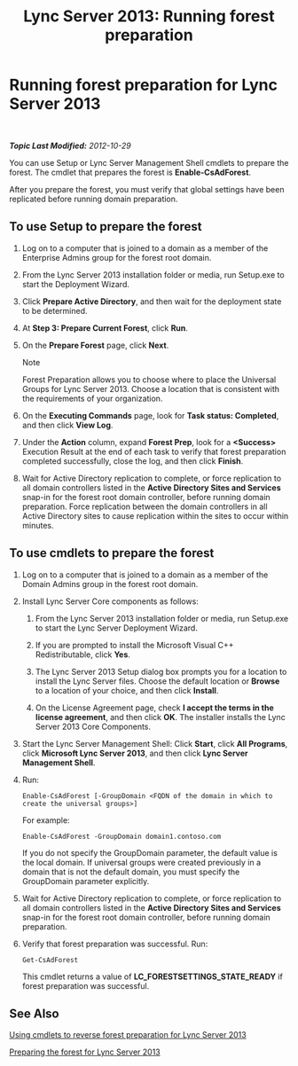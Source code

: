 ﻿---
title: 'Lync Server 2013: Running forest preparation'
TOCTitle: Running forest preparation
ms:assetid: 9d62f7be-bcfe-421d-8d8a-225567102a35
ms:mtpsurl: https://technet.microsoft.com/en-us/library/Gg412732(v=OCS.15)
ms:contentKeyID: 48184991
ms.date: 07/23/2014
mtps_version: v=OCS.15
---

<div data-xmlns="http://www.w3.org/1999/xhtml">

<div class="topic" data-xmlns="http://www.w3.org/1999/xhtml" data-msxsl="urn:schemas-microsoft-com:xslt" data-cs="http://msdn.microsoft.com/en-us/">

<div data-asp="http://msdn2.microsoft.com/asp">

# Running forest preparation for Lync Server 2013

</div>

<div id="mainSection">

<div id="mainBody">

<span> </span>

_**Topic Last Modified:** 2012-10-29_

You can use Setup or Lync Server Management Shell cmdlets to prepare the forest. The cmdlet that prepares the forest is **Enable-CsAdForest**.

After you prepare the forest, you must verify that global settings have been replicated before running domain preparation.

<div>

## To use Setup to prepare the forest

1.  Log on to a computer that is joined to a domain as a member of the Enterprise Admins group for the forest root domain.

2.  From the Lync Server 2013 installation folder or media, run Setup.exe to start the Deployment Wizard.

3.  Click **Prepare Active Directory**, and then wait for the deployment state to be determined.

4.  At **Step 3: Prepare Current Forest**, click **Run**.

5.  On the **Prepare Forest** page, click **Next**.
    
    <div>
    

    > [!NOTE]
    > Forest Preparation allows you to choose where to place the Universal Groups for Lync Server 2013. Choose a location that is consistent with the requirements of your organization.

    
    </div>

6.  On the **Executing Commands** page, look for **Task status: Completed**, and then click **View Log**.

7.  Under the **Action** column, expand **Forest Prep**, look for a **\<Success\>** Execution Result at the end of each task to verify that forest preparation completed successfully, close the log, and then click **Finish**.

8.  Wait for Active Directory replication to complete, or force replication to all domain controllers listed in the **Active Directory Sites and Services** snap-in for the forest root domain controller, before running domain preparation. Force replication between the domain controllers in all Active Directory sites to cause replication within the sites to occur within minutes.

</div>

<div>

## To use cmdlets to prepare the forest

1.  Log on to a computer that is joined to a domain as a member of the Domain Admins group in the forest root domain.

2.  Install Lync Server Core components as follows:
    
    1.  From the Lync Server 2013 installation folder or media, run Setup.exe to start the Lync Server Deployment Wizard.
    
    2.  If you are prompted to install the Microsoft Visual C++ Redistributable, click **Yes**.
    
    3.  The Lync Server 2013 Setup dialog box prompts you for a location to install the Lync Server files. Choose the default location or **Browse** to a location of your choice, and then click **Install**.
    
    4.  On the License Agreement page, check **I accept the terms in the license agreement**, and then click **OK**. The installer installs the Lync Server 2013 Core Components.

3.  Start the Lync Server Management Shell: Click **Start**, click **All Programs**, click **Microsoft Lync Server 2013**, and then click **Lync Server Management Shell**.

4.  Run:
    
        Enable-CsAdForest [-GroupDomain <FQDN of the domain in which to create the universal groups>]
    
    For example:
    
        Enable-CsAdForest -GroupDomain domain1.contoso.com 
    
    If you do not specify the GroupDomain parameter, the default value is the local domain. If universal groups were created previously in a domain that is not the default domain, you must specify the GroupDomain parameter explicitly.

5.  Wait for Active Directory replication to complete, or force replication to all domain controllers listed in the **Active Directory Sites and Services** snap-in for the forest root domain controller, before running domain preparation.

6.  Verify that forest preparation was successful. Run:
    
        Get-CsAdForest 
    
    This cmdlet returns a value of **LC\_FORESTSETTINGS\_STATE\_READY** if forest preparation was successful.

</div>

<div>

## See Also


[Using cmdlets to reverse forest preparation for Lync Server 2013](lync-server-2013-using-cmdlets-to-reverse-forest-preparation.md)  


[Preparing the forest for Lync Server 2013](lync-server-2013-preparing-the-forest.md)  
  

</div>

</div>

<span> </span>

</div>

</div>

</div>

